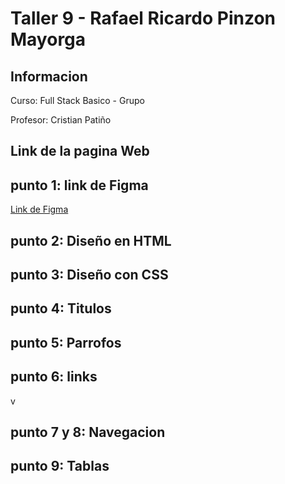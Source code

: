 <h1>Taller 9 - Rafael Ricardo Pinzon Mayorga</h1>

<h2>Informacion</h2>
<p>Curso: Full Stack Basico - Grupo</p> 
<p>Profesor: Cristian Patiño </p>

<h2>Link de la pagina Web</h2>


<h2>punto 1: link de Figma</h2>
<a href="https://www.figma.com/file/0zJZSrAl7abzaQrV1LfJUg/Rafael-Ricardo-Pinzon?type=design&node-id=0%3A1&mode=design&t=WQGNgze1it6hbqWW-1">Link de Figma</a>

<h2>punto 2: Diseño en HTML</h2>

<h2>punto 3: Diseño con CSS</h2>

<h2>punto 4: Titulos</h2>

<h2>punto 5: Parrofos </h2>

<h2>punto 6: links </h2>v

<h2>punto 7 y 8: Navegacion</h2>

<h2>punto 9: Tablas</h2>

